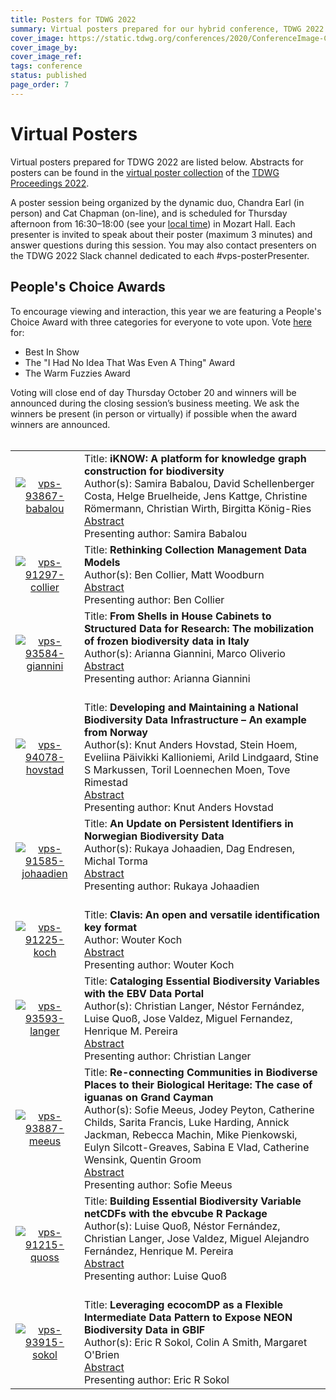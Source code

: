 ```yaml
---
title: Posters for TDWG 2022
summary: Virtual posters prepared for our hybrid conference, TDWG 2022
cover_image: https://static.tdwg.org/conferences/2020/ConferenceImage-CR.jpg
cover_image_by: 
cover_image_ref: 
tags: conference
status: published
page_order: 7
---
```


# Virtual Posters

Virtual posters prepared for TDWG 2022 are listed below. Abstracts for posters can be found in the [virtual poster collection](https://biss.pensoft.net/collection/386/) of the [TDWG Proceedings 2022](https://biss.pensoft.net/collection/384/). 

A poster session being organized by the dynamic duo, Chandra Earl (in person) and Cat Chapman (on-line), and is scheduled for Thursday afternoon from 16:30–18:00 (see your [local time](https://www.timeanddate.com/worldclock/fixedtime.html?msg=Thursday+Poster+Session+-+Mozart+Hall&iso=20221020T1630&p1=238&ah=1&am=30)) in Mozart Hall. Each presenter is invited to speak about their poster (maximum 3 minutes) and answer questions during this session. You may also contact presenters on the TDWG 2022 Slack channel dedicated to each #vps-posterPresenter. 

## People's Choice Awards

To encourage viewing and interaction, this year we are featuring a People's Choice Award with three categories for everyone to vote upon. Vote [here](https://forms.gle/CXMvTT4ZhZAKxDDUA) for:

- Best In Show
- The "I Had No Idea That Was Even A Thing" Award
- The Warm Fuzzies Award

Voting will close end of day Thursday October 20 and winners will be announced during the closing session’s business meeting. We  ask the winners be present (in person or virtually) if possible when the award winners are announced. <br/><br/>




<table>

<tr>
  <td style="text-align:center">
  	<a href="https://static.tdwg.org/conferences/2022/posters/vps-93867-babalou.pdf" target="_blank"><img src="https://static.tdwg.org/conferences/2022/posters/vps-93867-babalou.png" alt="vps-93867-babalou" style="max-width:300px; max-height:300px;">
  </td>
  <td style="vertical-align:middle">
	Title: <strong> iKNOW: A platform for knowledge graph construction for biodiversity</strong><br />
	Author(s): Samira Babalou, David Schellenberger Costa, Helge Bruelheide, Jens Kattge, Christine Römermann, Christian Wirth, Birgitta König-Ries <br/>
	<a href="https://biss.pensoft.net/article/59041/" target="_blank">Abstract</a> <br/>
	  Presenting author: Samira Babalou <br/>
  </td>
</tr>


<tr>
  <td style="text-align:center">
  	<a href="https://static.tdwg.org/conferences/2022/posters/vps-91297-collier.pdf" target="_blank"><img src="https://static.tdwg.org/conferences/2022/posters/vps-91297-collier.png" alt="vps-91297-collier"  style="max-width:300px; max-height:300px;">
  </td>
  <td style="vertical-align:middle">
	Title: <strong>Rethinking Collection Management Data Models </strong><br />
	Author(s): Ben Collier, Matt Woodburn <br />
	<a href="https://biss.pensoft.net/article/91297/" target="_blank">Abstract</a><br/>
	  Presenting author: Ben Collier  <br/>
  </td>
</tr>


<tr>
  <td style="text-align:center">
  	<a href="https://static.tdwg.org/conferences/2022/posters/vps-93584-giannini.pdf" target="_blank"><img src="https://static.tdwg.org/conferences/2022/posters/vps-93584-giannini.png" alt="vps-93584-giannini" style="max-width:300px; max-height:300px;">
  </td>
  <td style="vertical-align:middle">
	Title: <strong>From Shells in House Cabinets to Structured Data for Research: The mobilization of frozen biodiversity data in Italy </strong><br />
	Author(s): Arianna Giannini, Marco Oliverio <br />
	<a href="https://biss.pensoft.net/article/93584/" target="_blank">Abstract</a> <br/>
	Presenting author: Arianna Giannini <br/>
	<br/>
  </td>
</tr>


<tr>
  <td style="text-align:center">
  	<a href="https://static.tdwg.org/conferences/2022/posters/vps-94078-hovstad.pdf" target="_blank"><img src="https://static.tdwg.org/conferences/2022/posters/vps-94078-hovstad.png" alt="vps-94078-hovstad" style="max-width:300px; max-height:300px;">
  </td>
  <td style="vertical-align:middle">
	Title: <strong>Developing and Maintaining a National Biodiversity Data Infrastructure – An example from Norway </strong><br />
	Author(s): Knut Anders Hovstad, Stein Hoem, Eveliina Päivikki Kallioniemi, Arild Lindgaard, Stine S Markussen, Toril Loennechen Moen, Tove Rimestad <br/>
	<a href="https://biss.pensoft.net/article/59041/" target="_blank">Abstract</a> <br/>
	  Presenting author: Knut Anders Hovstad <br/>
  </td>
</tr>


<tr>
  <td style="text-align:center">
  <a href="https://static.tdwg.org/conferences/2022/posters/vps-91585-johaadien.jpg" target="_blank"><img src="https://static.tdwg.org/conferences/2022/posters/vps-91585-johaadien.png" alt="vps-91585-johaadien"  style="max-width:300px; max-height:300px;">
  </td>
  <td style="vertical-align:middle">
    Title: <strong>An Update on Persistent Identifiers in Norwegian Biodiversity Data</strong><br />
    Author(s): Rukaya Johaadien, Dag Endresen, Michal Torma <br />
    <a href="https://biss.pensoft.net/article/91585/" target="_blank">Abstract</a> <br/>
    Presenting author: Rukaya Johaadien <br/>
    <br/>
  </td>
</tr>


<tr>
  <td style="text-align:center">
  	<a href="https://static.tdwg.org/conferences/2022/posters/vps-91225-koch.pdf" target="_blank"><img src="https://static.tdwg.org/conferences/2022/posters/vps-91225-koch.png" alt="vps-91225-koch" style="max-width:300px; max-height:300px;">
	</td>
  <td style="vertical-align:middle">
	Title: <strong>Clavis: An open and versatile identification key format </strong><br />
	Author: Wouter Koch <br />
	<a href="https://biss.pensoft.net/article/91225/" target="_blank">Abstract</a><br/>
	  Presenting author: Wouter Koch <br/>
  </td>
</tr>


<tr>
  <td style="text-align:center">
  	<a href="https://static.tdwg.org/conferences/2022/posters/vps-93593-langer.pdf" target="_blank"><img src="https://static.tdwg.org/conferences/2022/posters/vps-93593-langer.png" alt="vps-93593-langer" style="max-width:300px; max-height:300px;">
  </td>
  <td style="vertical-align:middle">
	Title: <strong>Cataloging Essential Biodiversity Variables with the EBV Data Portal </strong><br />
	Author(s): Christian Langer, Néstor Fernández, Luise Quoß, Jose Valdez, Miguel Fernandez, Henrique M. Pereira <br />
	<a href="https://biss.pensoft.net/article/59065/" target="_blank">Abstract</a><br/>
	Presenting author: Christian Langer<br/>
  </td>
</tr>


<tr>
  <td style="text-align:center">
  	<a href="https://static.tdwg.org/conferences/2022/posters/vps-93887-meeus.pdf" target="_blank"><img src="https://static.tdwg.org/conferences/2022/posters/vps-93887-meeus.png" alt="vps-93887-meeus" style="max-width:300px; max-height:300px;">
  </td>
  <td style="vertical-align:middle">
	Title: <strong> Re-connecting Communities in Biodiverse Places to their Biological Heritage: The case of iguanas on Grand Cayman</strong><br />
	Author(s): Sofie Meeus, Jodey Peyton, Catherine Childs, Sarita Francis, Luke Harding, Annick Jackman, Rebecca Machin, Mike Pienkowski, Eulyn Silcott-Greaves, Sabina E Vlad, Catherine Wensink, Quentin Groom <br/>
	<a href="https://biss.pensoft.net/article/59041/" target="_blank">Abstract</a> <br/>
	  Presenting author: Sofie Meeus <br/>
  </td>
</tr>


<tr>
  <td style="text-align:center"> <a href="https://static.tdwg.org/conferences/2022/posters/vps-91215-quoss.pdf" target="_blank"><img src="https://static.tdwg.org/conferences/2022/posters/vps-91215-quoss.png" alt="vps-91215-quoss" style="max-width:300px; max-height:300px;">
	</td>
  <td style="vertical-align:middle">
	Title: <strong>Building Essential Biodiversity Variable netCDFs with the ebvcube R Package </strong><br />
	Author(s): Luise Quoß, Néstor Fernández, Christian Langer, Jose Valdez, Miguel Alejandro Fernández, Henrique M. Pereira <br />
	<a href="https://biss.pensoft.net/article/91215/" target="_blank">Abstract</a> <br/>
	Presenting author: Luise Quoß <br/>
	<br/>
  </td>
</tr>


<tr>
  <td style="text-align:center">
  	<a href="https://static.tdwg.org/conferences/2022/posters/vps-93915-sokol.pdf" target="_blank"><img src="https://static.tdwg.org/conferences/2022/posters/vps-93915-sokol.png" alt="vps-93915-sokol" style="max-width:300px; max-height:300px;">
  </td>
  <td style="vertical-align:middle">
	Title: <strong>Leveraging ecocomDP as a Flexible Intermediate Data Pattern to Expose NEON Biodiversity Data in GBIF </strong><br />
	Author(s): Eric R Sokol, Colin A Smith, Margaret O'Brien <br/>
	<a href="https://biss.pensoft.net/article/59041/" target="_blank">Abstract</a> <br/>
	  Presenting author: Eric R Sokol <br/>
  </td>
</tr>

</table>
